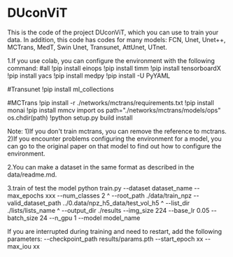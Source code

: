 # DUconViT
This is the code of the project DUconViT, which you can use to train your data. In addition, this code has codes for many models: FCN, Unet, Unet++, MCTrans, MedT, Swin Unet, Transunet, AttUnet, UTnet.

1.If you use colab, you can configure the environment with the following command:
#all
!pip install einops
!pip install timm
!pip install tensorboardX
!pip install yacs
!pip install medpy
!pip install -U PyYAML

#Transunet
!pip install ml_collections

#MCTrans
!pip install -r ./networks/mctrans/requirements.txt
!pip install monai
!pip install mmcv
import os
path="./networks/mctrans/models/ops"
os.chdir(path)
!python setup.py build install

Note: 
1)If you don't train mctrans, you can remove the reference to mctrans.
2)If you encounter problems configuring the environment for a model, you can go to the original paper on that model to find out how to configure the environment.

2.You can make a dataset in the same format as described in the data/readme.md.

3.train of test the model
python train.py --dataset dataset_name --max_epochs xxx --num_classes 2 ^
--root_path ./data/train_npz  --valid_dataset_path ../0.data/npz_h5_data/test_vol_h5 ^
--list_dir ./lists/lists_name ^
--output_dir ./results  --img_size 224 --base_lr 0.05 --batch_size 24 --n_gpu 1 --model  model_name

If you are interrupted during training and need to restart, add the following parameters:
--checkpoint_path results/params.pth --start_epoch xx --max_iou xx

